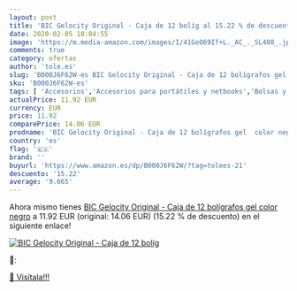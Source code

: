 ```yaml
---
layout: post
title: 'BIC Gelocity Original - Caja de 12 bolíg al 15.22 % de descuento'
date: 2020-02-05 18:04:55
image: 'https://m.media-amazon.com/images/I/41GeO69If+L._AC_._SL400_.jpg'
comments: true
category: ofertas
author: 'tole.es'
slug: 'B000J6F62W-es BIC Gelocity Original - Caja de 12 bolígrafos gel color negro'
sku: 'B000J6F62W-es'
tags: [ 'Accesorios','Accesorios para portátiles y netbooks','Bolsas y fundas para portátiles y netbooks','Bolígrafos, lápices y útiles de escritura','Equipaje','Informática','Mochilas','Mochilas para portátiles y netbooks','Mochilas tipo casual','Oficina y papelería','Rotuladores permanentes','Rotuladores y subrayadores','bolígrafos', ]
actualPrice: 11.92 EUR
currency: EUR
price: 11.92
comparePrice: 14.06 EUR
prodname: 'BIC Gelocity Original - Caja de 12 bolígrafos gel  color negro'
country: 'es'
flag: '🇪🇸'
brand: ''
buyurl: 'https://www.amazon.es/dp/B000J6F62W/?tag=tolees-21'
descuento: '15.22'
average: '9.665'
---
```


Ahora mismo tienes [BIC Gelocity Original - Caja de 12 bolígrafos gel  color negro](https://www.amazon.es/dp/B000J6F62W/?tag=tolees-21) a 11.92 EUR (original: 14.06 EUR) (15.22 %  de descuento) en el siguiente enlace!

[![BIC Gelocity Original - Caja de 12 bolíg](https://m.media-amazon.com/images/I/41GeO69If+L._AC_._SL400_.jpg)](https://www.amazon.es/dp/B000J6F62W/?tag=tolees-21)

🔎:


[🛒 Visítala!!!](https://www.amazon.es/dp/B000J6F62W/?tag=tolees-21)
